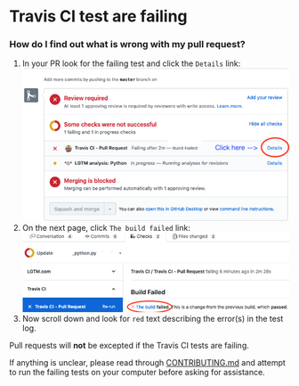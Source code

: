 # Travis CI test are failing
### How do I find out what is wrong with my pull request?
1. In your PR look for the failing test and click the `Details` link: ![Travis_CI_fail_1.png](images/Travis_CI_fail_1.png)
2. On the next page, click `The build failed` link: ![Travis_CI_fail_2.png](images/Travis_CI_fail_2.png)
3. Now scroll down and look for `red` text describing the error(s) in the test log.

Pull requests will __not__ be excepted if the Travis CI tests are failing.

If anything is unclear, please read through [CONTRIBUTING.md](CONTRIBUTING.md) and attempt to run the failing tests on your computer before asking for assistance.
